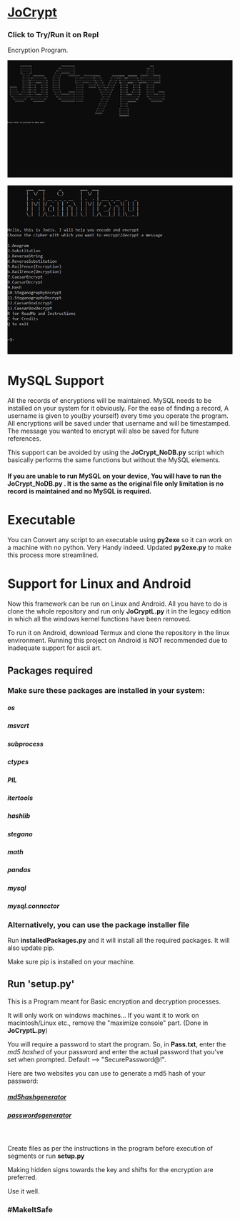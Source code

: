 # [JoCrypt](http://jocrypt.sidjo.repl.run)
### Click to Try/Run it on Repl

Encryption Program.

![intro](intro.png)

![menu](menu.jpg)

# MySQL Support

All the records of encryptions will be maintained. MySQL needs to be installed on your system for it obviously.
For the ease of finding a record, A username is given to you(by yourself) every time you operate the program.
All encryptions will be saved under that username and will be timestamped. The message you wanted to encrypt will also be saved for future references.

This support can be avoided by using the <b>JoCrypt_NoDB.py</b> script which basically performs the same functions but without the MySQL elements.

#### If you are unable to run MySQL on your device, You will have to run the JoCrypt_NoDB.py . It is the same as the original file only limitation is no record is maintained and no MySQL is required.


# Executable

You can Convert any script to an executable using <b>py2exe</b> so it can work on a machine with no python.
Very Handy indeed. Updated <b>py2exe.py</b> to make this process more streamlined.


# Support for Linux and Android
Now this framework can be run on Linux and Android.
All you have to do is clone the whole repository and run only <b>JoCryptL.py</b> it in the legacy edition in which all the windows kernel functions have been removed.

To run it on Android, download Termux and clone the repository in the linux environment.
Running this project on Android is NOT recommended due to inadequate support for ascii art.

## Packages required
### Make sure these packages are installed in your system:
##### os
##### msvcrt
##### subprocess
##### ctypes
##### PIL
##### itertools
##### hashlib
##### stegano
##### math
##### pandas
##### mysql
##### mysql.connector


### Alternatively, you can use the package installer file

Run <b>installedPackages.py</b> and it will install all the required packages. It will also update pip.

Make sure pip is installed on your machine.

## Run 'setup.py'

This is a Program meant for Basic encryption and decryption processes.

It will only work on windows machines...
If you want it to work on macintosh/Linux etc., remove the "maximize console" part. (Done in <b>JoCryptL.py</b>)

You will require a password to start the program. So,  in <b>Pass.txt</b>, enter the <em>md5 hashed</em> of your password and enter the actual password that you've set when prompted. Default --> "SecurePassword@!".

Here are two websites you can use to generate a md5 hash of your password:
##### [md5hashgenerator](https://www.md5hashgenerator.com/)
##### [passwordsgenerator](https://passwordsgenerator.net/md5-hash-generator/)  
\
\
Create files as per the instructions in the program before execution of segments or run <b>setup.py</b>

Making hidden signs towards the key and shifts for the encryption are preferred.

Use it well.

### #MakeItSafe
